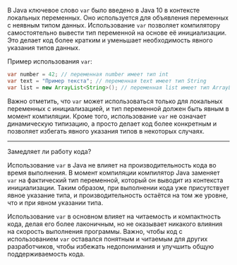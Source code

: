В Java ключевое слово `var` было введено в Java 10 в контексте локальных переменных. Оно используется для объявления переменных с неявным типом данных. Использование `var` позволяет компилятору самостоятельно вывести тип переменной на основе её инициализации. Это делает код более кратким и уменьшает необходимость явного указания типов данных.

Пример использования `var`:

```java
var number = 42; // переменная number имеет тип int
var text = "Пример текста"; // переменная text имеет тип String
var list = new ArrayList<String>(); // переменная list имеет тип ArrayList<String>
```

Важно отметить, что `var` может использоваться только для локальных переменных с инициализацией, и тип переменной должен быть явным в момент компиляции. Кроме того, использование `var` не означает динамическую типизацию, а просто делает код более конкретным и позволяет избегать явного указания типов в некоторых случаях.

---
Замедляет ли работу кода?

Использование `var` в Java не влияет на производительность кода во время выполнения. В момент компиляции компилятор Java заменяет `var` на фактический тип переменной, который он выводит из контекста инициализации. Таким образом, при выполнении кода уже присутствует явное указание типа, и производительность остаётся на том же уровне, что и при явном указании типа.

Использование `var` в основном влияет на читаемость и компактность кода, делая его более лаконичным, но не оказывает никакого влияния на скорость выполнения программы. Важно, чтобы код с использованием `var` оставался понятным и читаемым для других разработчиков, чтобы избежать недопонимания и улучшить общую поддерживаемость кода.